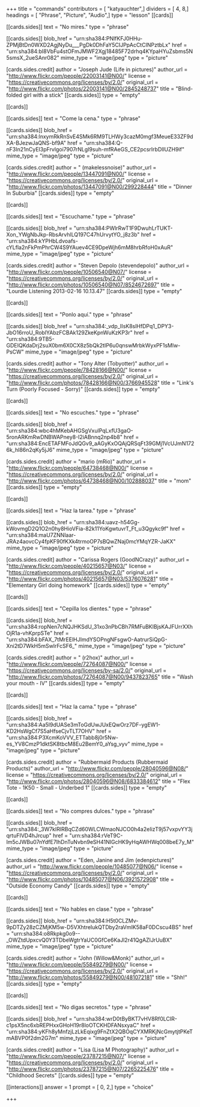 +++
title = "commands"
contributors = [ "katyauchter",]
dividers = [ 4, 8,]
headings = [ "Phrase", "Picture", "Audio",]
type = "lesson"
[[cards]]

[[cards.sides]]
text = "No mires."
type = "phrase"

[[cards.sides]]
blob_href = "urn:sha384:PNlfKFJ0HHu-ZPMjBtDn0WXD2AgjNyDu___PgDk0DhFaY5CIJPpAcCtCINPztbLx"
href = "urn:sha384:bI8VbFu4stOFmJMWF2Xgj18485F72drhq4KYpaHYuZsbms5N5smsX_2ueSAnr082"
mime_type = "image/jpeg"
type = "picture"

[cards.sides.credit]
author = "Joseph Jude (Life in pictures)"
author_url = "http://www.flickr.com/people/22003141@N00/"
license = "https://creativecommons.org/licenses/by/2.0/"
original_url = "http://www.flickr.com/photos/22003141@N00/2845248737"
title = "Blind-folded girl with a stick"
[[cards.sides]]
type = "empty"

[[cards]]

[[cards.sides]]
text = "Come la cena."
type = "phrase"

[[cards.sides]]
blob_href = "urn:sha384:lnxymRkRnSvE4SMk6RM9TLHWy3cazM0mgf3MeueE33ZF9dXA-BJezwJaQNS-bf9A"
href = "urn:sha384:Q-nF3In21nCyEI3pFrvlgoi7907rNLgI9suh-mfRAeGS_CE2pcsrIrbDllUZH9if"
mime_type = "image/jpeg"
type = "picture"

[cards.sides.credit]
author = " (makelessnoise)"
author_url = "http://www.flickr.com/people/13447091@N00/"
license = "https://creativecommons.org/licenses/by/2.0/"
original_url = "http://www.flickr.com/photos/13447091@N00/299228444"
title = "Dinner In Suburbia"
[[cards.sides]]
type = "empty"

[[cards]]

[[cards.sides]]
text = "Escuchame."
type = "phrase"

[[cards.sides]]
blob_href = "urn:sha384:PWlrRwT1F9DwuhLrTUKT-Xon_YWgNbJkp-RbsArvhlLQ197C47hUrvytYO_j8z3b"
href = "urn:sha384:kYPHbLdvoafs-cYLfla2nFkPmPhrCW4S9YAuev4CE9DpeWjh6mM8hrbRfoH0xAuR"
mime_type = "image/jpeg"
type = "picture"

[cards.sides.credit]
author = "Steven Depolo (stevendepolo)"
author_url = "http://www.flickr.com/people/10506540@N07/"
license = "https://creativecommons.org/licenses/by/2.0/"
original_url = "http://www.flickr.com/photos/10506540@N07/8524672697"
title = "Lourdie Listening 2013-02-16 10.13.47"
[[cards.sides]]
type = "empty"

[[cards]]

[[cards.sides]]
text = "Ponlo aquí."
type = "phrase"

[[cards.sides]]
blob_href = "urn:sha384:_vdp_IIsK8slHfDPq1_DPY3-JbO16rroU_RoblYAbzFCBAk129ZkeKpnWuKzKP3r"
href = "urn:sha384:9TB5-GDEIQKdaDrj2suX0bm6X0CX8z5bQk2tIP6u0qnswMrbkWyxPF1sMlw-PsCW"
mime_type = "image/jpeg"
type = "picture"

[cards.sides.credit]
author = "Tony Alter (Tobyotter)"
author_url = "http://www.flickr.com/people/78428166@N00/"
license = "https://creativecommons.org/licenses/by/2.0/"
original_url = "http://www.flickr.com/photos/78428166@N00/3766945528"
title = "Link's Turn (Poorly Focused - Sorry)"
[[cards.sides]]
type = "empty"

[[cards]]

[[cards.sides]]
text = "No escuches."
type = "phrase"

[[cards.sides]]
blob_href = "urn:sha384:wbc4hMKebAHGSgVxulPqLxfU3gaO-5ronARKmRwDNBWAPney8-I2iABnnq2np4b8"
href = "urn:sha384:EncETAFMFoJdQGv9_aAGyKxOQAjQRSqFt39GMj1VcUJmN1726k_hl86n2qKy5jJ6"
mime_type = "image/jpeg"
type = "picture"

[cards.sides.credit]
author = "mario (mRio)"
author_url = "http://www.flickr.com/people/64738468@N00/"
license = "https://creativecommons.org/licenses/by/2.0/"
original_url = "http://www.flickr.com/photos/64738468@N00/102888037"
title = "mom"
[[cards.sides]]
type = "empty"

[[cards]]

[[cards.sides]]
text = "Haz la tarea."
type = "phrase"

[[cards.sides]]
blob_href = "urn:sha384:uavz-h54Gg-kWovmgD2Q1O2n0hy8HioVFia-82k11YoKgwtuvrT_Ft_u3Qgykc9f"
href = "urn:sha384:maU7ZNNlaar-JRAz4aovcCy4fpKF90fKXk4trmoOP7sBQwZNaj0mcYMqYZR-JaKX"
mime_type = "image/jpeg"
type = "picture"

[cards.sides.credit]
author = "Carissa Rogers (GoodNCrazy)"
author_url = "http://www.flickr.com/people/40215657@N03/"
license = "https://creativecommons.org/licenses/by/2.0/"
original_url = "http://www.flickr.com/photos/40215657@N03/5376076281"
title = "Elementary Girl doing homework"
[[cards.sides]]
type = "empty"

[[cards]]

[[cards.sides]]
text = "Cepilla los dientes."
type = "phrase"

[[cards.sides]]
blob_href = "urn:sha384:ropNen7cNQJHKSdU_31xo3nPbCBh7RMFuBKIBjsKAJFUrrXXhOjR1a-vhKprpSTe"
href = "urn:sha384:bFAX_7tMrEElHJImdYSOPngNFsgwO-AatrurSiQpG-Xni2tD7WkH5mSwlrFcSF6_"
mime_type = "image/jpeg"
type = "picture"

[cards.sides.credit]
author = " (r2hox)"
author_url = "http://www.flickr.com/people/72764087@N00/"
license = "https://creativecommons.org/licenses/by-sa/2.0/"
original_url = "http://www.flickr.com/photos/72764087@N00/9437823765"
title = "Wash your mouth - IV"
[[cards.sides]]
type = "empty"

[[cards]]

[[cards.sides]]
text = "Haz la cama."
type = "phrase"

[[cards.sides]]
blob_href = "urn:sha384:Aa5I9dUASe3mToGdUwJUxEQwOrz7DF-ygEW1-KD2HsWgCf7S5aHfseCjvTLT7OHV"
href = "urn:sha384:P3XcmKoVVV_ETTabb8j0r5Nw-es_YV8CmzP1dktSK8tbcM8Eu2BemY0_aYsg_vyv"
mime_type = "image/jpeg"
type = "picture"

[cards.sides.credit]
author = "Rubbermaid Products (Rubbermaid Products)"
author_url = "http://www.flickr.com/people/28040596@N08/"
license = "https://creativecommons.org/licenses/by/2.0/"
original_url = "http://www.flickr.com/photos/28040596@N08/6833384612"
title = "Flex Tote - 1K50 - Small - Underbed 1"
[[cards.sides]]
type = "empty"

[[cards]]

[[cards.sides]]
text = "No compres dulces."
type = "phrase"

[[cards.sides]]
blob_href = "urn:sha384:_3W7kIRlRBqCZd60WLCWmaoNJCO0h4a2eIizT9j57vxpvYY3jqrtuFIVD4hJrcup"
href = "urn:sha384:rVeT9C-Im5cJWBu07nYdfE7IhDnTuNvbn9eSH41NIGcHK9yHqAWHWq008beE7y_M"
mime_type = "image/jpeg"
type = "picture"

[cards.sides.credit]
author = "Eden, Janine and Jim (edenpictures)"
author_url = "http://www.flickr.com/people/10485077@N06/"
license = "https://creativecommons.org/licenses/by/2.0/"
original_url = "http://www.flickr.com/photos/10485077@N06/3921572908"
title = "Outside Economy Candy"
[[cards.sides]]
type = "empty"

[[cards]]

[[cards.sides]]
text = "No hables en clase."
type = "phrase"

[[cards.sides]]
blob_href = "urn:sha384:H5t0CLZMv-9pDTZy28zCZMjKM5w-D5VXhtreIukQTDby2raVmIK58aF0DCscu4BS"
href = "urn:sha384:o8Rkpkg0o9--_OWZtdUpxcvQ0Y3TDbeWgtrYaUC0GfCe6KaJl2r41QgAZIJrUuBX"
mime_type = "image/jpeg"
type = "picture"

[cards.sides.credit]
author = "John (Willow&Monk)"
author_url = "http://www.flickr.com/people/55849279@N00/"
license = "https://creativecommons.org/licenses/by/2.0/"
original_url = "http://www.flickr.com/photos/55849279@N00/481072181"
title = "Shh!"
[[cards.sides]]
type = "empty"

[[cards]]

[[cards.sides]]
text = "No digas secretos."
type = "phrase"

[[cards.sides]]
blob_href = "urn:sha384:wrD0tByBKT7vHV8Rf0LCIR-c1psX5nc6xbREPHxxGHoH19r8loOTCKHDFANsxyaC"
href = "urn:sha384:yKFh8yMnfzjLzLkEqixg9FnZtX2QBOqCYXMRKjNcGmytjtPKeTmABVP0f2dm2G7m"
mime_type = "image/jpeg"
type = "picture"

[cards.sides.credit]
author = "Lisa (Lisa M Photography)"
author_url = "http://www.flickr.com/people/23787215@N07/"
license = "https://creativecommons.org/licenses/by/2.0/"
original_url = "http://www.flickr.com/photos/23787215@N07/2265225476"
title = "Childhood Secrets"
[[cards.sides]]
type = "empty"

[[interactions]]
answer = 1
prompt = [ 0, 2,]
type = "choice"

+++
